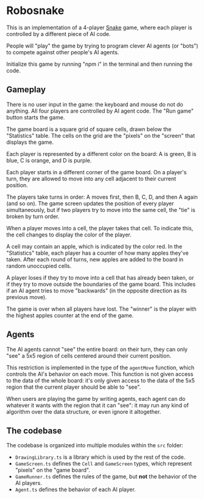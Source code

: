 # Robosnake

This is an implementation of a 4-player [Snake](https://en.wikipedia.org/wiki/Snake_(video_game_genre)) game, where each player is controlled by a different piece of AI code.

People will "play" the game by trying to program clever AI agents (or "bots") to compete against other people's AI agents.

Initialize this game by running "npm i" in the terminal and then running the code.
## Gameplay

There is no user input in the game: the keyboard and mouse do not do anything. All four players are controlled by AI agent code. The "Run game" button starts the game.

The game board is a square grid of square cells, drawn below the "Statistics" table. The cells on the grid are the "pixels" on the "screen" that displays the game.

Each player is represented by a different color on the board: A is green, B is blue, C is orange, and D is purple.

Each player starts in a different corner of the game board. On a player's turn, they are allowed to move into any cell adjacent to their current position.

The players take turns in order: A moves first, then B, C, D, and then A again (and so on). The game screen updates the position of every player simultaneously, but if two players try to move into the same cell, the "tie" is broken by turn order.

When a player moves into a cell, the player takes that cell. To indicate this, the cell changes to display the color of the player.

A cell may contain an apple, which is indicated by the color red. In the "Statistics" table, each player has a counter of how many apples they've taken. After each round of turns, new apples are added to the board in random unoccupied cells.

A player loses if they try to move into a cell that has already been taken, or if they try to move outside the boundaries of the game board. This includes if an AI agent tries to move "backwards" (in the opposite direction as its previous move).

The game is over when all players have lost. The "winner" is the player with the highest apples counter at the end of the game.


## Agents

The AI agents cannot "see" the entire board: on their turn, they can only "see" a 5x5 region of cells centered around their current position.

This restriction is implemented in the type of the `agentMove` function, which controls the AI's behavior on each move. This function is not given access to the data of the whole board: it's only given access to the data of the 5x5 region that the current player should be able to "see".

When users are playing the game by writing agents, each agent can do whatever it wants with the region that it can "see": it may run any kind of algorithm over the data structure, or even ignore it altogether.

## The codebase

The codebase is organized into multiple modules within the `src` folder:
- `DrawingLibrary.ts` is a library which is used by the rest of the code.
- `GameScreen.ts` defines the `Cell` and `GameScreen` types, which represent "pixels" on the "game board".
- `GameRunner.ts` defines the rules of the game, but **not** the behavior of the AI players.
- `Agent.ts` defines the behavior of each AI player.
